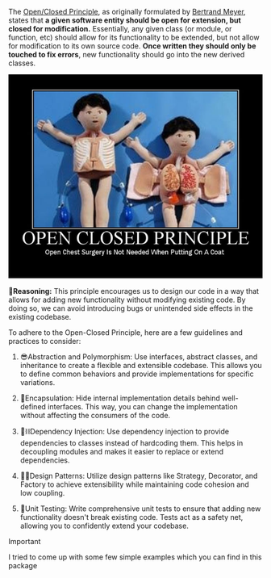 
The [Open/Closed Principle](https://en.wikipedia.org/wiki/Open/closed_principle), as originally formulated by [Bertrand Meyer](https://en.wikipedia.org/wiki/Bertrand_Meyer), states that **a given software entity should be open for extension, but closed for modification.** Essentially, any given class (or module, or function, etc) should allow for its functionality to be extended, but not allow for modification to its own source code. 
**Once written they should only be touched to fix errors**, new functionality should go into the new derived classes.

![](https://github.com/AmirTghizde/SOLID/blob/main/2.Open-Closed%20Principle/Image.jpg)

**🤔Reasoning:** This principle encourages us to design our code in a way that allows for adding new functionality without modifying existing code. By doing so, we can avoid introducing bugs or unintended side effects in the existing codebase.

To adhere to the Open-Closed Principle, here are a few guidelines and practices to consider:

1.  😎Abstraction and Polymorphism: Use interfaces, abstract classes, and inheritance to create a flexible and extensible codebase. This allows you to define common behaviors and provide implementations for specific variations.
    
2.  💊Encapsulation: Hide internal implementation details behind well-defined interfaces. This way, you can change the implementation without affecting the consumers of the code.
    
3.  🔗⛓Dependency Injection: Use dependency injection to provide dependencies to classes instead of hardcoding them. This helps in decoupling modules and makes it easier to replace or extend dependencies.
    
4.  👷‍♂️Design Patterns: Utilize design patterns like Strategy, Decorator, and Factory to achieve extensibility while maintaining code cohesion and low coupling.
    
5.  🧪Unit Testing: Write comprehensive unit tests to ensure that adding new functionality doesn't break existing code. Tests act as a safety net, allowing you to confidently extend your codebase.

>[!IMPORTANT]
> I tried to come up with some few simple examples which you can find in this package

